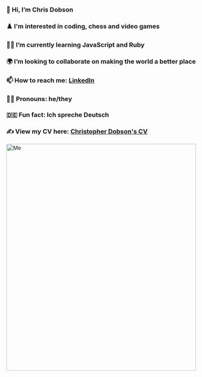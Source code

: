 ### 👋 Hi, I’m Chris Dobson
### ♟️ I'm interested in coding, chess and video games
### 👨‍💻 I’m currently learning JavaScript and Ruby
### 🌍 I’m looking to collaborate on making the world a better place
### 📫 How to reach me: [LinkedIn](https://www.linkedin.com/in/christopher-d-572004256/)
### 🏳️‍🌈 Pronouns: he/they
### 🇩🇪 Fun fact: Ich spreche Deutsch
### ✍️ View my CV here: [Christopher Dobson's CV](https://chrisdobson.github.io/web/)
 <img
      src="Me.jpg"
      alt="Me"
      width="500"
      height="600" />
